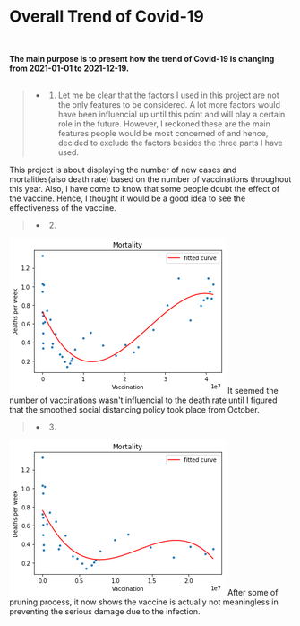 # Overall Trend of Covid-19 
<br>

**The main purpose is to present how the trend of Covid-19 is changing from 2021-01-01 to 2021-12-19.** 
<br><br>
> - 1. Let me be clear that the factors I used in this project are not the only features to be considered. A lot more factors would have been influencial up until this point and will play a certain role in the future. However, I reckoned these are the main features people would be most concerned of and hence, decided to exclude the factors besides the three parts I have used.

This project is about displaying the number of new cases and mortalities(also death rate) based on the number of vaccinations throughout this year. Also, I have come to know that some people doubt the effect of the vaccine. Hence, I thought it would be a good idea to see the effectiveness of the vaccine.

> - 2. 
![alt text](vaccination-deaths.png)
It seemed the number of vaccinations wasn't influencial to the death rate until I figured that the smoothed social distancing policy took place from October.

> - 3. 
![alt text](vaccination-death_2.png)
After some of pruning process, it now shows the vaccine is actually not meaningless in preventing the serious damage due to the infection.

